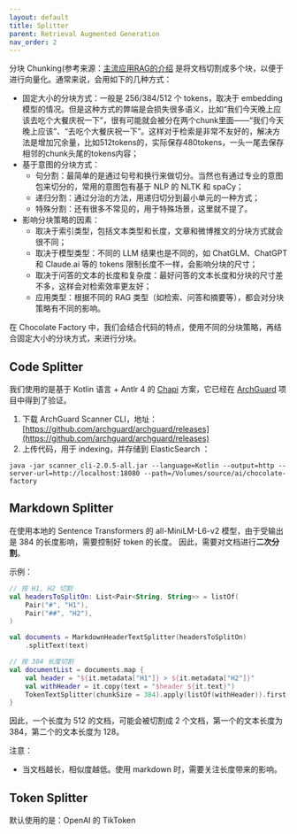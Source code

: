 ```yaml
---
layout: default
title: Splitter
parent: Retrieval Augmented Generation
nav_order: 2
---
```


分块 Chunking(参考来源：[主流应用RAG的介绍](https://www.luxiangdong.com/2023/09/25/ragone/)
是将文档切割成多个块，以便于进行向量化。通常来说，会用如下的几种方式：

- 固定大小的分块方式：一般是 256/384/512 个 tokens，取决于 embedding
模型的情况。但是这种方式的弊端是会损失很多语义，比如“我们今天晚上应该去吃个大餐庆祝一下”，很有可能就会被分在两个chunk里面——“我们今天晚上应该”、“去吃个大餐庆祝一下”。这样对于检索是非常不友好的，解决方法是增加冗余量，比如512tokens的，实际保存480tokens，一头一尾去保存相邻的chunk头尾的tokens内容；
- 基于意图的分块方式：
    - 句分割：最简单的是通过句号和换行来做切分。当然也有通过专业的意图包来切分的，常用的意图包有基于 NLP 的 NLTK 和 spaCy；
    - 递归分割：通过分治的方法，用递归切分到最小单元的一种方式；
    - 特殊分割：还有很多不常见的，用于特殊场景，这里就不提了。
- 影响分块策略的因素：
    - 取决于索引类型，包括文本类型和长度，文章和微博推文的分块方式就会很不同；
    - 取决于模型类型：不同的 LLM 结果也是不同的，如 ChatGLM、ChatGPT 和 Claude.ai 等的 tokens 限制长度不一样，会影响分块的尺寸；
    - 取决于问答的文本的长度和复杂度：最好问答的文本长度和分块的尺寸差不多，这样会对检索效率更友好；
    - 应用类型：根据不同的 RAG 类型（如检索、问答和摘要等），都会对分块策略有不同的影响。

在 Chocolate Factory 中，我们会结合代码的特点，使用不同的分块策略，再结合固定大小的分块方式，来进行分块。

## Code Splitter

我们使用的是基于 Kotlin 语言 + Antlr 4 的 [Chapi](https://github.com/modernizing/chapi)
方案，它已经在 [ArchGuard](https://github.com/archguard/archguard)
项目中得到了验证。

1. 下载 ArchGuard Scanner
   CLI，地址：[https://github.com/archguard/archguard/releases](https://github.com/archguard/archguard/releases)
2. 上传代码，用于 indexing，并存储到 ElasticSearch ：

```
java -jar scanner_cli-2.0.5-all.jar --language=Kotlin --output=http --server-url=http://localhost:18080 --path=/Volumes/source/ai/chocolate-factory
```

## Markdown Splitter

在使用本地的 Sentence Transformers 的 all-MiniLM-L6-v2 模型，由于受输出是 384 的长度影响，需要控制好 token 的长度。
因此，需要对文档进行**二次分割**。

示例：

```kotlin
// 按 H1, H2 切割
val headersToSplitOn: List<Pair<String, String>> = listOf(
    Pair("#", "H1"),
    Pair("##", "H2"),
)

val documents = MarkdownHeaderTextSplitter(headersToSplitOn)
    .splitText(text)

// 按 384 长度切割
val documentList = documents.map {
    val header = "${it.metadata["H1"]} > ${it.metadata["H2"]}"
    val withHeader = it.copy(text = "$header ${it.text}")
    TokenTextSplitter(chunkSize = 384).apply(listOf(withHeader)).first()
}
```

因此，一个长度为 512 的文档，可能会被切割成 2 个文档，第一个的文本长度为 384，第二个的文本长度为 128。

注意：

- 当文档越长，相似度越低。使用 markdown 时，需要关注长度带来的影响。

## Token Splitter

默认使用的是：OpenAI 的 TikToken
